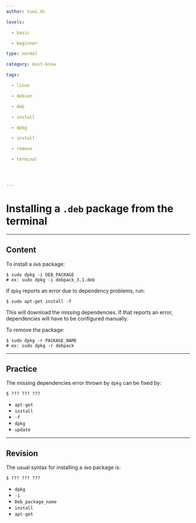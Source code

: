 ```yaml
---
author: tuwi.dc

levels:

  - basic

  - beginner

type: normal

category: must-know

tags:

  - linux

  - debian

  - deb

  - install

  - dpkg

  - install

  - remove

  - terminal




---
```


# Installing a `.deb` package from the terminal

---

## Content

To install a `deb` package:

```
$ sudo dpkg -i DEB_PACKAGE
# ex: sudo dpkg -i debpack_3.1.deb
```

If `dpkg` reports an error due to dependency problems, run:

```
$ sudo apt-get install -f
```

This will download the missing dependencies. If that reports an error, dependencies will have to be configured manually.

To remove the package:

```
$ sudo dpkg -r PACKAGE_NAME
# ex: sudo dpkg -r debpack
```

---

## Practice

The missing dependencies error thrown by `dpkg` can be fixed by:

```
$ ??? ??? ???
```

- `apt-get`
- `install`
- `-f`
- `dpkg`
- `update`

---

## Revision

The usual syntax for installing a `deb` package is:

```
$ ??? ??? ???
```

- `dpkg`
- `-i`
- `Deb_package_name`
- `install`
- `apt-get`
